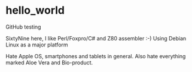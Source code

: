 # hello_world
GitHub testing

SixtyNine here, I like Perl/Foxpro/C# and Z80 assembler :-)
Using Debian Linux as a major platform

Hate Apple OS, smartphones and tablets in general.
Also hate everything marked Aloe Vera and Bio-product.
